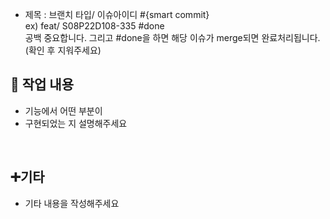 - 제목 : 브랜치 타입/ 이슈아이디 #{smart commit}  
ex) feat/ S08P22D108-335 #done  
공백 중요합니다. 그리고 #done을 하면 해당 이슈가 merge되면 완료처리됩니다.  
(확인 후 지워주세요)

## 🔎 작업 내용
  - 기능에서 어떤 부분이
  - 구현되었는 지 설명해주세요
<br/>

 ## ➕기타
 - 기타 내용을 작성해주세요

<br/>
